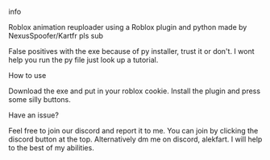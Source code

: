 info

Roblox animation reuploader using a Roblox plugin and python made by NexusSpoofer/Kartfr pls sub

False positives with the exe because of py installer, trust it or don't. I wont help you run the py file just look up a tutorial.

How to use

Download the exe and put in your roblox cookie.
Install the plugin and press some silly buttons.

Have an issue?

Feel free to join our discord and report it to me. You can join by clicking the discord button at the top. Alternatively dm me on discord, alekfart. I will help to the best of my abilities.

